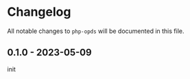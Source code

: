 # Changelog

All notable changes to `php-opds` will be documented in this file.

## 0.1.0 - 2023-05-09

init
